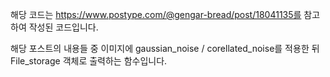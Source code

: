 해당 코드는 https://www.postype.com/@gengar-bread/post/18041135를 참고하여 작성된 코드입니다.

해당 포스트의 내용들 중 이미지에 gaussian_noise / corellated_noise를 적용한 뒤 File_storage 객체로 출력하는 함수입니다.
